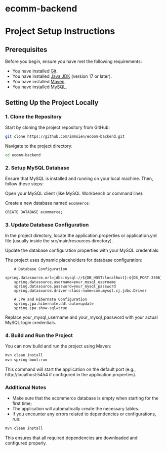 # ecomm-backend

# Project Setup Instructions

## Prerequisites

Before you begin, ensure you have met the following requirements:

- You have installed [Git](https://git-scm.com/).
- You have installed [Java JDK](https://www.oracle.com/java/technologies/javase-jdk11-downloads.html) (version 17 or later).
- You have installed [Maven](https://maven.apache.org/install.html).
- You have installed [MySQL](https://dev.mysql.com/downloads/installer/).

## Setting Up the Project Locally

### 1. Clone the Repository
Start by cloning the project repository from GitHub:

```bash
git clone https://github.com/immoien/ecomm-backend.git
```

Navigate to the project directory:

```bash
cd ecomm-backend
```

### 2. Setup MySQL Database

Ensure that MySQL is installed and running on your local machine. Then, follow these steps:

Open your MySQL client (like MySQL Workbench or command line).

Create a new database named `ecommerce`:

```bash
CREATE DATABASE ecommerce;
```

### 3. Update Database Configuration

In the project directory, locate the application.properties or application.yml file (usually inside the src/main/resources directory).

Update the database configuration properties with your MySQL credentials:

The project uses dynamic placeholders for database configuration:
```properties
    # Database Configuration
    spring.datasource.url=jdbc:mysql://${DB_HOST:localhost}:${DB_PORT:3306}/${DB_NAME:ecommerce}
    spring.datasource.username=your_mysql_username
    spring.datasource.password=your_mysql_password
    spring.datasource.driver-class-name=com.mysql.cj.jdbc.Driver

    # JPA and Hibernate Configuration
    spring.jpa.hibernate.ddl-auto=update
    spring.jpa.show-sql=true
```

Replace your_mysql_username and your_mysql_password with your actual MySQL login credentials.

### 4. Build and Run the Project

You can now build and run the project using Maven:

```bash
mvn clean install
mvn spring-boot:run
```

This command will start the application on the default port (e.g., http://localhost:5454 if configured in the application properties).

### Additional Notes

- Make sure that the ecommerce database is empty when starting for the first time;
- The application will automatically create the necessary tables.
- If you encounter any errors related to dependencies or configurations, run:

```bash
mvn clean install
```

This ensures that all required dependencies are downloaded and configured properly.
